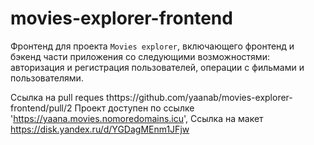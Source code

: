 # movies-explorer-frontend
Фронтенд для проекта `Movies explorer`, включающего фронтенд и бэкенд части приложения со следующими возможностями: авторизация и регистрация пользователей, операции с фильмами и пользователями. 

Ссылка на pull reques thttps://github.com/yaanab/movies-explorer-frontend/pull/2
Проект доступен по ссылке 'https://yaana.movies.nomoredomains.icu',
Ссылка на макет https://disk.yandex.ru/d/YGDagMEnm1JFjw